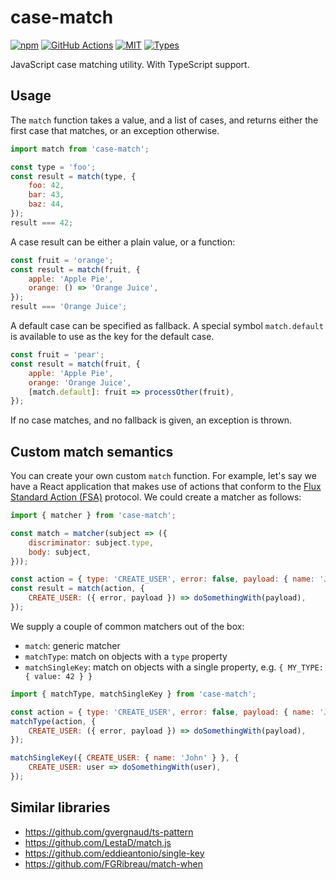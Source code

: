 
# case-match

[![npm](https://img.shields.io/npm/v/case-match.svg)](https://www.npmjs.com/package/case-match)
[![GitHub Actions](https://github.com/mkrause/match.js/actions/workflows/nodejs.yml/badge.svg)](https://github.com/mkrause/match.js/actions)
[![MIT](https://img.shields.io/npm/l/case-match)](https://github.com/mkrause/match.js)
[![Types](https://img.shields.io/npm/types/case-match)](https://github.com/mkrause/match.js)

JavaScript case matching utility. With TypeScript support.


## Usage

The `match` function takes a value, and a list of cases, and returns either the first case that matches, or an exception otherwise.

```js
import match from 'case-match';

const type = 'foo';
const result = match(type, {
    foo: 42,
    bar: 43,
    baz: 44,
});
result === 42;
```

A case result can be either a plain value, or a function:

```js
const fruit = 'orange';
const result = match(fruit, {
    apple: 'Apple Pie',
    orange: () => 'Orange Juice',
});
result === 'Orange Juice';
```

A default case can be specified as fallback. A special symbol `match.default` is available to use as the key for the default case.

```js
const fruit = 'pear';
const result = match(fruit, {
    apple: 'Apple Pie',
    orange: 'Orange Juice',
    [match.default]: fruit => processOther(fruit),
});
```

If no case matches, and no fallback is given, an exception is thrown.


## Custom match semantics

You can create your own custom `match` function. For example, let's say we have a React application that makes use of actions that conform to the [Flux Standard Action (FSA)](https://github.com/acdlite/flux-standard-action) protocol. We could create a matcher as follows:

```js
import { matcher } from 'case-match';

const match = matcher(subject => ({
    discriminator: subject.type,
    body: subject,
}));

const action = { type: 'CREATE_USER', error: false, payload: { name: 'John' } };
const result = match(action, {
    CREATE_USER: ({ error, payload }) => doSomethingWith(payload),
});
```

We supply a couple of common matchers out of the box:

- `match`: generic matcher
- `matchType`: match on objects with a `type` property
- `matchSingleKey`: match on objects with a single property, e.g. `{ MY_TYPE: { value: 42 } }`

```js
import { matchType, matchSingleKey } from 'case-match';

const action = { type: 'CREATE_USER', error: false, payload: { name: 'John' } };
matchType(action, {
    CREATE_USER: ({ error, payload }) => doSomethingWith(payload),
});

matchSingleKey({ CREATE_USER: { name: 'John' } }, {
    CREATE_USER: user => doSomethingWith(user),
});
```


## Similar libraries

- https://github.com/gvergnaud/ts-pattern
- https://github.com/LestaD/match.js
- https://github.com/eddieantonio/single-key
- https://github.com/FGRibreau/match-when
